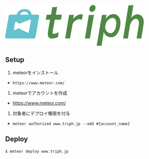 ![triph](https://raw.githubusercontent.com/hikarock/triph-web/master/public/logo.png)

## Setup 

1. meteorをインストール 
  * `https://www.meteor.com/` 
1. meteorでアカウントを作成
  * https://www.meteor.com/
1. 対象者にデプロイ権限を付与
 * `meteor authorized www.triph.jp --add #{account_name}`

## Deploy

```sh
$ meteor deploy www.triph.jp
```

